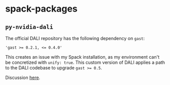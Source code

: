 # spack-packages

## `py-nvidia-dali`

The official DALI repository has the following dependency on `gast`:

```
'gast >= 0.2.1, <= 0.4.0'
```

This creates an issue with my Spack installation, as my environment can't be
concretized with `unify: true`. This custom version of DALI applies a path to
the DALI codebase to upgrade `gast >= 0.5`.

Discussion [here](https://github.com/NVIDIA/DALI/issues/4865).